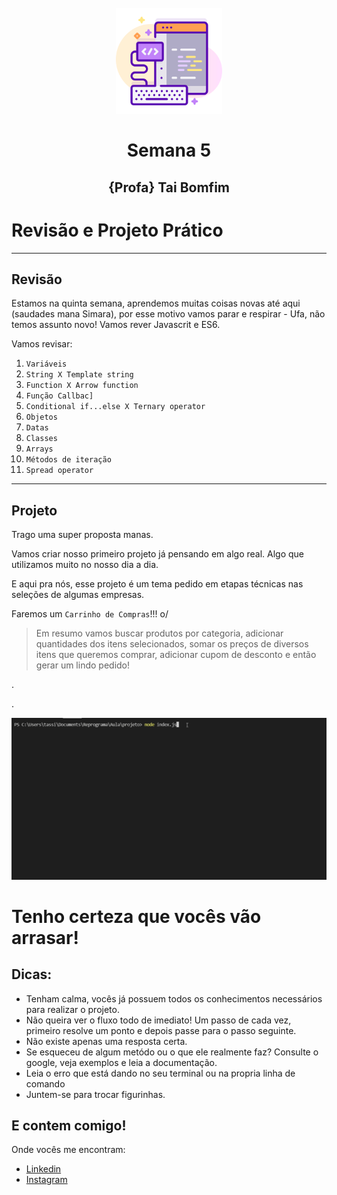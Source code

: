 <h1 align="center">
  <br>
  <img src="Img/web-development.png" alt="Front-End Checklist" width="170">
  <br>
    <br>
        Semana 5
  <br>
</h1>
<h2 align="center">
  <p align="center">{Profa} Tai Bomfim <p>
</h2>

# Revisão e Projeto Prático




---

## Revisão

Estamos na quinta semana, aprendemos muitas coisas novas até aqui (saudades mana Simara), por esse motivo vamos parar e respirar - Ufa, não temos assunto novo! Vamos rever Javascrit e ES6.

Vamos revisar:

1. `Variáveis`
2. `String X Template string`
3. `Function X Arrow function`
4. `Função Callbac]`
5. `Conditional if...else X Ternary operator`
6. `Objetos`
7. `Datas`
8. `Classes`
9. `Arrays`
10. `Métodos de iteração`
11. `Spread operator`

---

## Projeto

Trago uma super proposta manas. 

Vamos criar nosso primeiro projeto já pensando em algo real.  Algo que utilizamos muito no nosso dia a dia.

E aqui pra nós, esse projeto é um tema pedido em etapas técnicas nas seleções de algumas empresas. 

Faremos um `Carrinho de Compras`!!! o/

> Em resumo  vamos buscar produtos por categoria, adicionar quantidades dos itens selecionados, somar os preços de diversos itens que queremos comprar, adicionar cupom de desconto e então gerar um lindo pedido!
 


.

.

 

<img src="./Img/CarrinhoDeCompras.gif" />








# Tenho certeza que vocês vão arrasar! 

## Dicas: 

- Tenham calma, vocês já possuem todos os conhecimentos necessários para realizar o projeto.
- Não queira ver o fluxo todo de imediato! Um passo de cada vez, primeiro resolve um ponto e depois passe para o passo seguinte.
- Não existe apenas uma resposta certa.
- Se esqueceu de algum metódo ou o que ele realmente faz? Consulte o google, veja exemplos e leia a documentação.
- Leia o erro que está dando no seu terminal ou na propria linha de comando 
- Juntem-se para trocar figurinhas.



##  E contem comigo! 
  Onde vocês me encontram:
  - [Linkedin](https://www.linkedin.com/in/tassilabomfim/)
  - [Instagram](https://www.instagram.com/tassilabomfim/)
